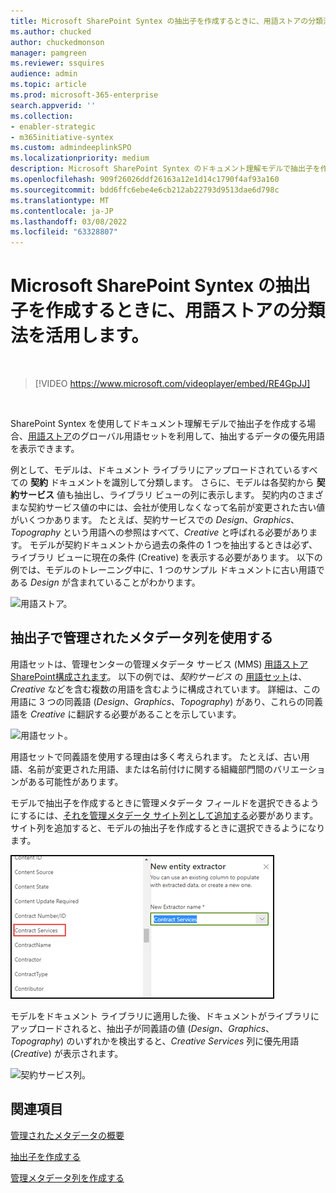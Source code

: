 ```yaml
---
title: Microsoft SharePoint Syntex の抽出子を作成するときに、用語ストアの分類法を活用します。
ms.author: chucked
author: chuckedmonson
manager: pamgreen
ms.reviewer: ssquires
audience: admin
ms.topic: article
ms.prod: microsoft-365-enterprise
search.appverid: ''
ms.collection:
- enabler-strategic
- m365initiative-syntex
ms.custom: admindeeplinkSPO
ms.localizationpriority: medium
description: Microsoft SharePoint Syntex のドキュメント理解モデルで抽出子を作成するときに、用語ストアの分類法を使用します。
ms.openlocfilehash: 909f26026ddf26163a12e1d14c1790f4af93a160
ms.sourcegitcommit: bdd6ffc6ebe4e6cb212ab22793d9513dae6d798c
ms.translationtype: MT
ms.contentlocale: ja-JP
ms.lasthandoff: 03/08/2022
ms.locfileid: "63328807"
---
```

# <a name="leverage-term-store-taxonomy-when-creating-an-extractor-in-microsoft-sharepoint-syntex"></a>Microsoft SharePoint Syntex の抽出子を作成するときに、用語ストアの分類法を活用します。

</br>

> [!VIDEO https://www.microsoft.com/videoplayer/embed/RE4GpJJ]  

</br>

SharePoint Syntex を使用してドキュメント理解モデルで抽出子を作成する場合、[用語ストア](/sharepoint/managed-metadata)のグローバル用語セットを利用して、抽出するデータの優先用語を表示できます。  

例として、モデルは、ドキュメント ライブラリにアップロードされているすべての **契約** ドキュメントを識別して分類します。  さらに、モデルは各契約から **契約サービス** 値も抽出し、ライブラリ ビューの列に表示します。 契約内のさまざまな契約サービス値の中には、会社が使用しなくなって名前が変更された古い値がいくつかあります。 たとえば、契約サービスでの *Design*、*Graphics*、*Topography* という用語への参照はすべて、*Creative* と呼ばれる必要があります。 モデルが契約ドキュメントから過去の条件の 1 つを抽出するときは必ず、ライブラリ ビューに現在の条件 (Creative) を表示する必要があります。 以下の例では、モデルのトレーニング中に、1 つのサンプル ドキュメントに古い用語である *Design* が含まれていることがわかります。

   ![用語ストア。](../media/content-understanding/design.png)</br>

## <a name="use-a-managed-metadata-column-in-your-extractor"></a>抽出子で管理されたメタデータ列を使用する

用語セットは、管理センターの管理メタデータ サービス (MMS) <a href="https://go.microsoft.com/fwlink/?linkid=2185219" target="_blank">用語ストアSharePoint構成されます</a>。 以下の例では、*契約サービス* の [用語セット](/sharepoint/managed-metadata#term-set)は、*Creative* などを含む複数の用語を含むように構成されています。  詳細は、この用語に 3 つの同義語 (*Design*、*Graphics*、*Topography*) があり、これらの同義語を *Creative* に翻訳する必要があることを示しています。 

   ![用語セット。](../media/content-understanding/term-store.png)</br>

用語セットで同義語を使用する理由は多く考えられます。 たとえば、古い用語、名前が変更された用語、または名前付けに関する組織部門間のバリエーションがある可能性があります。

モデルで抽出子を作成するときに管理メタデータ フィールドを選択できるようにするには、[それを管理メタデータ サイト列として追加する](https://support.microsoft.com/office/8fad9e35-a618-4400-b3c7-46f02785d27f)必要があります。 サイト列を追加すると、モデルの抽出子を作成するときに選択できるようになります。

   ![契約サービス。](../media/content-understanding/contract-services.png)</br>

モデルをドキュメント ライブラリに適用した後、ドキュメントがライブラリにアップロードされると、抽出子が同義語の値 (*Design*、*Graphics*、*Topography*) のいずれかを検出すると、*Creative Services* 列に優先用語 (*Creative*) が表示されます。

   ![契約サービス列。](../media/content-understanding/creative.png)</br>


## <a name="see-also"></a>関連項目
[管理されたメタデータの概要](/sharepoint/managed-metadata#terms)

[抽出子を作成する](create-an-extractor.md)

[管理メタデータ列を作成する](https://support.microsoft.com/office/create-a-managed-metadata-column-8fad9e35-a618-4400-b3c7-46f02785d27f?redirectSourcePath=%252farticle%252fc2a06717-8105-4aea-890d-3082853ab7b7&ui=en-US&rs=en-US&ad=US)